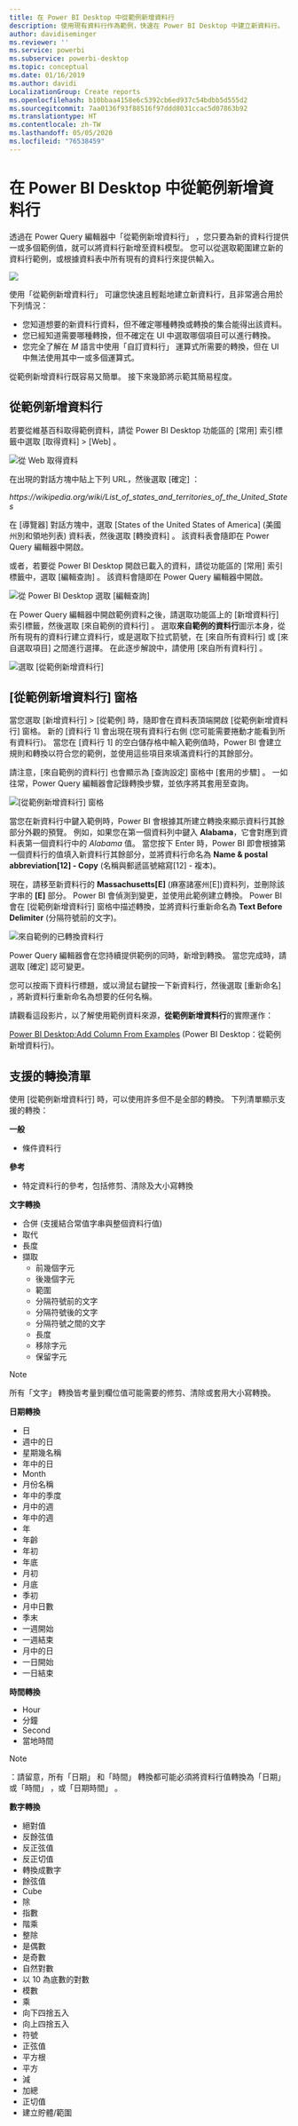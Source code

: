 ```yaml
---
title: 在 Power BI Desktop 中從範例新增資料行
description: 使用現有資料行作為範例，快速在 Power BI Desktop 中建立新資料行。
author: davidiseminger
ms.reviewer: ''
ms.service: powerbi
ms.subservice: powerbi-desktop
ms.topic: conceptual
ms.date: 01/16/2019
ms.author: davidi
LocalizationGroup: Create reports
ms.openlocfilehash: b10bbaa4158e6c5392cb6ed937c54bdbb5d555d2
ms.sourcegitcommit: 7aa0136f93f88516f97ddd8031ccac5d07863b92
ms.translationtype: HT
ms.contentlocale: zh-TW
ms.lasthandoff: 05/05/2020
ms.locfileid: "76538459"
---
```

# <a name="add-a-column-from-examples-in-power-bi-desktop"></a>在 Power BI Desktop 中從範例新增資料行
透過在 Power Query 編輯器中「從範例新增資料行」  ，您只要為新的資料行提供一或多個範例值，就可以將資料行新增至資料模型。 您可以從選取範圍建立新的資料行範例，或根據資料表中所有現有的資料行來提供輸入。

![](media/desktop-add-column-from-example/add-column-from-example_01.png)

使用「從範例新增資料行」  可讓您快速且輕鬆地建立新資料行，且非常適合用於下列情況：

- 您知道想要的新資料行資料，但不確定哪種轉換或轉換的集合能得出該資料。
- 您已經知道需要哪種轉換，但不確定在 UI 中選取哪個項目可以進行轉換。
- 您完全了解在 *M* 語言中使用「自訂資料行」  運算式所需要的轉換，但在 UI 中無法使用其中一或多個運算式。

從範例新增資料行既容易又簡單。 接下來幾節將示範其簡易程度。

## <a name="add-a-new-column-from-examples"></a>從範例新增資料行

若要從維基百科取得範例資料，請從 Power BI Desktop 功能區的 [常用]  索引標籤中選取 [取得資料]   > [Web]  。 

![從 Web 取得資料](media/desktop-add-column-from-example/add-column-from-example_02.png)

在出現的對話方塊中貼上下列 URL，然後選取 [確定]  ： 

*https:\//wikipedia.org/wiki/List_of_states_and_territories_of_the_United_States*

在 [導覽器]  對話方塊中，選取 [States of the United States of America] \(美國州別和領地列表\)  資料表，然後選取 [轉換資料]  。 該資料表會隨即在 Power Query 編輯器中開啟。

或者，若要從 Power BI Desktop 開啟已載入的資料，請從功能區的 [常用]  索引標籤中，選取 [編輯查詢]  。 該資料會隨即在 Power Query 編輯器中開啟。 

![從 Power BI Desktop 選取 [編輯查詢]](media/desktop-add-column-from-example/add-column-from-example_05.png)

在 Power Query 編輯器中開啟範例資料之後，請選取功能區上的 [新增資料行]  索引標籤，然後選取 [來自範例的資料行]  。 選取**來自範例的資料行**圖示本身，從所有現有的資料行建立資料行，或是選取下拉式箭號，在 [來自所有資料行]  或 [來自選取項目]  之間進行選擇。 在此逐步解說中，請使用 [來自所有資料行]  。

![選取 [從範例新增資料行]](media/desktop-add-column-from-example/add-column-from-example_03.png)

## <a name="add-column-from-examples-pane"></a>[從範例新增資料行] 窗格
當您選取 [新增資料行]   > [從範例]  時，隨即會在資料表頂端開啟 [從範例新增資料行]  窗格。 新的 [資料行 1]  會出現在現有資料行右側 (您可能需要捲動才能看到所有資料行)。 當您在 [資料行 1]  的空白儲存格中輸入範例值時，Power BI 會建立規則和轉換以符合您的範例，並使用這些項目來填滿資料行的其餘部分。

請注意，[來自範例的資料行]  也會顯示為 [查詢設定]  窗格中 [套用的步驟]  。 一如往常，Power Query 編輯器會記錄轉換步驟，並依序將其套用至查詢。

![[從範例新增資料行] 窗格](media/desktop-add-column-from-example/add-column-from-example_04.png)

當您在新資料行中鍵入範例時，Power BI 會根據其所建立轉換來顯示資料行其餘部分外觀的預覽。 例如，如果您在第一個資料列中鍵入 **Alabama**，它會對應到資料表第一個資料行中的 *Alabama* 值。 當您按下 Enter 時，Power BI 即會根據第一個資料行的值填入新資料行其餘部分，並將資料行命名為 **Name & postal abbreviation[12] - Copy** (名稱與郵遞區號縮寫[12] - 複本)。

現在，請移至新資料行的 **Massachusetts[E]** (麻塞諸塞州[E])資料列，並刪除該字串的 **[E]** 部分。 Power BI 會偵測到變更，並使用此範例建立轉換。 Power BI 會在 [從範例新增資料行]  窗格中描述轉換，並將資料行重新命名為 **Text Before Delimiter** (分隔符號前的文字)。 

![來自範例的已轉換資料行](media/desktop-add-column-from-example/add-column-from-example_06.png)

Power Query 編輯器會在您持續提供範例的同時，新增到轉換。 當您完成時，請選取 [確定]  認可變更。 

您可以按兩下資料行標題，或以滑鼠右鍵按一下新資料行，然後選取 [重新命名]  ，將新資料行重新命名為想要的任何名稱。 

請觀看這段影片，以了解使用範例資料來源，**從範例新增資料行**的實際運作： 

[Power BI Desktop:Add Column From Examples](https://www.youtube.com/watch?v=-ykbVW9wQfw) (Power BI Desktop：從範例新增資料行)。 

## <a name="list-of-supported-transformations"></a>支援的轉換清單
使用 [從範例新增資料行]  時，可以使用許多但不是全部的轉換。 下列清單顯示支援的轉換：

**一般**

- 條件資料行

**參考**
  
- 特定資料行的參考，包括修剪、清除及大小寫轉換

**文字轉換**

- 合併 (支援結合常值字串與整個資料行值)
- 取代
- 長度
- 擷取   
  - 前幾個字元
  - 後幾個字元
  - 範圍
  - 分隔符號前的文字
  - 分隔符號後的文字
  - 分隔符號之間的文字
  - 長度
  - 移除字元
  - 保留字元

> [!NOTE]
> 所有「文字」  轉換皆考量到欄位值可能需要的修剪、清除或套用大小寫轉換。

**日期轉換**

- 日
- 週中的日
- 星期幾名稱
- 年中的日
- Month
- 月份名稱
- 年中的季度
- 月中的週
- 年中的週
- 年
- 年齡
- 年初
- 年底
- 月初
- 月底
- 季初
- 月中日數
- 季末
- 一週開始
- 一週結束
- 月中的日
- 一日開始
- 一日結束

**時間轉換**

- Hour
- 分鐘
- Second  
- 當地時間

> [!NOTE]
> ：請留意，所有「日期」  和「時間」  轉換都可能必須將資料行值轉換為「日期」  或「時間」  ，或「日期時間」  。

**數字轉換** 

- 絕對值
- 反餘弦值
- 反正弦值
- 反正切值
- 轉換成數字
- 餘弦值
- Cube
- 除
- 指數
- 階乘
- 整除
- 是偶數
- 是奇數
- 自然對數
- 以 10 為底數的對數
- 模數
- 乘
- 向下四捨五入
- 向上四捨五入
- 符號
- 正弦值
- 平方根
- 平方
- 減
- 加總
- 正切值
- 建立貯體/範圍

